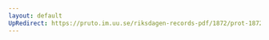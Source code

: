 ```yaml
---
layout: default
UpRedirect: https://pruto.im.uu.se/riksdagen-records-pdf/1872/prot-1872--ak--129/prot-1872--ak--129_013.pdf
---
```

